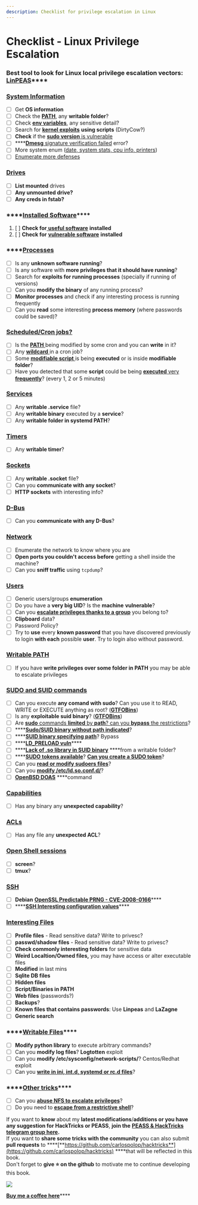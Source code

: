 ```yaml
---
description: Checklist for privilege escalation in Linux
---
```


# Checklist - Linux Privilege Escalation

### **Best tool to look for Linux local privilege escalation vectors:** [**LinPEAS**](https://github.com/carlospolop/privilege-escalation-awesome-scripts-suite/tree/master/linPEAS)\*\*\*\*

### [System Information](privilege-escalation/#system-information)

* [ ] Get **OS information**
* [ ] Check the [**PATH**](privilege-escalation/#path), any **writable folder**?
* [ ] Check [**env variables**](privilege-escalation/#env-info), any sensitive detail?
* [ ] Search for [**kernel exploits**](privilege-escalation/#kernel-exploits) **using scripts** \(DirtyCow?\)
* [ ] **Check** if the [**sudo version** is vulnerable](privilege-escalation/#sudo-version)
* [ ] \*\*\*\*[**Dmesg** signature verification failed](privilege-escalation/#dmesg-signature-verification-failed) error?
* [ ] More system enum \([date, system stats, cpu info, printers](privilege-escalation/#more-system-enumeration)\)
* [ ] [Enumerate more defenses](privilege-escalation/#enumerate-possible-defenses)

### [Drives](privilege-escalation/#drives)

* [ ] **List mounted** drives
* [ ] **Any unmounted drive?**
* [ ] **Any creds in fstab?**

### \*\*\*\*[**Installed Software**](privilege-escalation/#installed-software)\*\*\*\*

1. [ ] **Check for**[ **useful software**](privilege-escalation/#useful-software) **installed**
2. [ ] **Check for** [**vulnerable software**](privilege-escalation/#vulnerable-software-installed) **installed**

### \*\*\*\*[Processes](privilege-escalation/#processes)

* [ ] Is  any **unknown software running**?
* [ ] Is any software with **more privileges that it should have running**?
* [ ] Search for **exploits for running processes** \(specially if running of versions\)
* [ ] Can you **modify the binary** of any running process?
* [ ] **Monitor processes** and check if any interesting process is running frequently
* [ ] Can you **read** some interesting **process memory** \(where passwords could be saved\)?

### [Scheduled/Cron jobs?](privilege-escalation/#scheduled-jobs)

* [ ] Is the [**PATH** ](privilege-escalation/#cron-path)being modified by some cron and you can **write** in it?
* [ ] Any [**wildcard** ](privilege-escalation/#cron-using-a-script-with-a-wildcard-wildcard-injection)in a cron job?
* [ ] Some [**modifiable script** ](privilege-escalation/#cron-script-overwriting-and-symlink)is being **executed** or is inside **modifiable folder**?
* [ ] Have you detected that some **script** could be being [**executed** very **frequently**](privilege-escalation/#frequent-cron-jobs)? \(every 1, 2 or 5 minutes\)

### [Services](privilege-escalation/#services)

* [ ] Any **writable .service** file?
* [ ] Any **writable binary** executed by a **service**?
* [ ] Any **writable folder in systemd PATH**?

### [Timers](privilege-escalation/#timers)

* [ ] Any **writable timer**?

### [Sockets](privilege-escalation/#sockets)

* [ ] Any **writable .socket** file?
* [ ] Can you **communicate with any socket**?
* [ ] **HTTP sockets** with interesting info?

### [D-Bus](privilege-escalation/#d-bus)

* [ ] Can you **communicate with any D-Bus**?

### [Network](privilege-escalation/#network)

* [ ] Enumerate the network to know where you are
* [ ] **Open ports you couldn't access before** getting a shell inside the machine?
* [ ] Can you **sniff traffic** using `tcpdump`?

### [Users](privilege-escalation/#users)

* [ ] Generic users/groups **enumeration**
* [ ] Do you have a **very big UID**? Is the **machine** **vulnerable**?
* [ ] Can you [**escalate privileges thanks to a group**](privilege-escalation/interesting-groups-linux-pe/) you belong to?
* [ ] **Clipboard** data?
* [ ] Password Policy?
* [ ] Try to **use** every **known password** that you have discovered previously to login **with each** possible **user**. Try to login also without password.

### [Writable PATH](privilege-escalation/#writable-path-abuses)

* [ ] If you have **write privileges over some folder in PATH** you may be able to escalate privileges

### [SUDO and SUID commands](privilege-escalation/#sudo-and-suid)

* [ ] Can you execute **any comand with sudo**? Can you use it to READ, WRITE or EXECUTE anything as root? \([**GTFOBins**](https://gtfobins.github.io/)\)
* [ ] Is any **exploitable suid binary**? \([**GTFOBins**](https://gtfobins.github.io/)\)
* [ ] Are [**sudo** commands **limited** by **path**? can you **bypass** the restrictions](privilege-escalation/#sudo-execution-bypassing-paths)?
* [ ] \*\*\*\*[**Sudo/SUID binary without path indicated**](privilege-escalation/#sudo-command-suid-binary-without-command-path)?
* [ ] \*\*\*\*[**SUID binary specifying path**](privilege-escalation/#suid-binary-with-command-path)? Bypass
* [ ] \*\*\*\*[**LD\_PRELOAD vuln**](privilege-escalation/#ld_preload)\*\*\*\*
* [ ] \*\*\*\*[**Lack of .so library in SUID binary**](privilege-escalation/#suid-binary-so-injection) ****from a writable folder?
* [ ] \*\*\*\*[**SUDO tokens available**](privilege-escalation/#reusing-sudo-tokens)? [**Can you create a SUDO token**](privilege-escalation/#var-run-sudo-ts-less-than-username-greater-than)?
* [ ] Can you [**read or modify sudoers files**](privilege-escalation/#etc-sudoers-etc-sudoers-d)?
* [ ] Can you [**modify /etc/ld.so.conf.d/**](privilege-escalation/#etc-ld-so-conf-d)?
* [ ] [**OpenBSD DOAS**](privilege-escalation/#doas) ****command

### [Capabilities](privilege-escalation/#capabilities)

* [ ] Has any binary any **unexpected capability**?

### [ACLs](privilege-escalation/#acls)

* [ ] Has any file any **unexpected ACL**?

### [Open Shell sessions](privilege-escalation/#open-shell-sessions)

* [ ] **screen**?
* [ ] **tmux**?

### [SSH](privilege-escalation/#ssh)

* [ ] **Debian** [**OpenSSL Predictable PRNG - CVE-2008-0166**](privilege-escalation/#debian-openssl-predictable-prng-cve-2008-0166)\*\*\*\*
* [ ] \*\*\*\*[**SSH Interesting configuration values**](privilege-escalation/#ssh-interesting-configuration-values)\*\*\*\*

### [Interesting Files](privilege-escalation/#interesting-files)

* [ ] **Profile files** - Read sensitive data? Write to privesc?
* [ ] **passwd/shadow files** - Read sensitive data? Write to privesc?
* [ ] **Check commonly interesting folders** for sensitive data
* [ ] **Weird Localtion/Owned files,** you may have access or alter executable files
* [ ] **Modified** in last mins
* [ ] **Sqlite DB files**
* [ ] **Hidden files**
* [ ] **Script/Binaries in PATH**
* [ ] **Web files** \(passwords?\)
* [ ] **Backups**?
* [ ] **Known files that contains passwords**: Use **Linpeas** and **LaZagne**
* [ ] **Generic search**

### \*\*\*\*[**Writable Files**](privilege-escalation/#writable-files)\*\*\*\*

* [ ] **Modify python library** to execute arbitrary commands?
* [ ] Can you **modify log files**? **Logtotten** exploit
* [ ] Can you **modify /etc/sysconfig/network-scripts/**? Centos/Redhat exploit
* [ ] Can you [**write in ini, int.d, systemd or rc.d files**](privilege-escalation/#init-init-d-systemd-and-rc-d)?

### \*\*\*\*[**Other tricks**](privilege-escalation/#other-tricks)\*\*\*\*

* [ ] Can you [**abuse NFS to escalate privileges**](privilege-escalation/#nfs-privilege-escalation)?
* [ ] Do you need to [**escape from a restrictive shell**](privilege-escalation/#escaping-from-restricted-shells)?

If you want to **know** about my **latest modifications**/**additions or you have any suggestion for HackTricks or PEASS**, **join the** [**PEASS & HackTricks telegram group here**](https://t.me/peass)**.**  
If you want to **share some tricks with the community** you can also submit **pull requests** to ****[**https://github.com/carlospolop/hacktricks**](https://github.com/carlospolop/hacktricks) ****that will be reflected in this book.  
Don't forget to **give ⭐ on the github** to motivate me to continue developing this book.

![](../.gitbook/assets/68747470733a2f2f7777772e6275796d6561636f666665652e636f6d2f6173736574732f696d672f637573746f6d5f696d616765732f6f72616e67655f696d672e706e67%20%284%29.png)

​[**Buy me a coffee here**](https://www.buymeacoffee.com/carlospolop)\*\*\*\*

